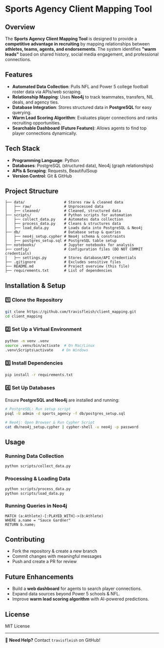 # Sports Agency Client Mapping Tool

## Overview
The **Sports Agency Client Mapping Tool** is designed to provide a **competitive advantage in recruiting** by mapping relationships between **athletes, teams, agents, and endorsements**. The system identifies **"warm leads"** based on shared history, social media engagement, and professional connections.

## Features
- **Automated Data Collection**: Pulls NFL and Power 5 college football roster data via APIs/web scraping.
- **Relationship Mapping**: Uses **Neo4j** to track teammates, transfers, NIL deals, and agency ties.
- **Database Integration**: Stores structured data in **PostgreSQL** for easy querying.
- **Warm Lead Scoring Algorithm**: Evaluates player connections and ranks recruiting opportunities.
- **Searchable Dashboard (Future Feature)**: Allows agents to find top player connections dynamically.

## Tech Stack
- **Programming Language**: Python
- **Databases**: PostgreSQL (structured data), Neo4j (graph relationships)
- **APIs & Scraping**: Requests, BeautifulSoup
- **Version Control**: Git & GitHub

## Project Structure
```
├── data/                  # Stores raw & cleaned data
│   ├── raw/               # Unprocessed data
│   ├── cleaned/           # Cleaned, structured data
├── scripts/               # Python scripts for automation
│   ├── collect_data.py    # Automates data collection
│   ├── process_data.py    # Cleans & structures data
│   ├── load_data.py       # Loads data into PostgreSQL & Neo4j
├── db/                    # Database setup & queries
│   ├── neo4j_setup.cypher # Neo4j schema & constraints
│   ├── postgres_setup.sql # PostgreSQL table setup
├── notebooks/             # Jupyter notebooks for analysis
├── config/                # Configuration files (DO NOT COMMIT credentials)
│   ├── settings.py        # Stores database/API credentials
├── .gitignore             # Excludes sensitive files
├── README.md              # Project overview (this file)
├── requirements.txt       # List of dependencies
```

## Installation & Setup
### **1️⃣ Clone the Repository**
```bash
git clone https://github.com/travisfleish/client_mapping.git
cd client_mapping
```
### **2️⃣ Set Up a Virtual Environment**
```bash
python -m venv .venv
source .venv/bin/activate  # On Mac/Linux
.venv\Scripts\activate    # On Windows
```
### **3️⃣ Install Dependencies**
```bash
pip install -r requirements.txt
```
### **4️⃣ Set Up Databases**
Ensure **PostgreSQL and Neo4j** are installed and running:
```bash
# PostgreSQL: Run setup script
psql -U admin -d sports_agency -f db/postgres_setup.sql

# Neo4j: Open Browser & Run Cypher Script
cat db/neo4j_setup.cypher | cypher-shell -u neo4j -p password
```

## Usage
### **Running Data Collection**
```bash
python scripts/collect_data.py
```
### **Processing & Loading Data**
```bash
python scripts/process_data.py
python scripts/load_data.py
```
### **Running Queries in Neo4j**
```cypher
MATCH (a:Athlete)-[:PLAYED_WITH]->(b:Athlete)
WHERE a.name = "Sauce Gardner"
RETURN b.name;
```

## Contributing
- Fork the repository & create a new branch
- Commit changes with meaningful messages
- Push and create a PR for review

## Future Enhancements
- Build a **web dashboard** for agents to search player connections.
- Expand data sources beyond Power 5 schools & NFL.
- Improve **warm lead scoring algorithm** with AI-powered predictions.

## License
MIT License

---
📩 **Need Help?** Contact `travisfleish` on GitHub!

